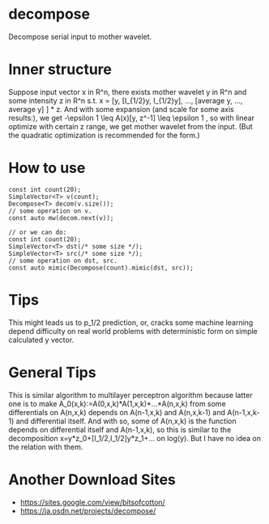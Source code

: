 # decompose
Decompose serial input to mother wavelet.

# Inner structure
Suppose input vector x in R^n, there exists mother wavelet y in R^n and some intensity z in R^n s.t.
x = \[y, \[I_{1/2}y, I_{1/2}y\], ..., \[average y, ..., average y\] \] \* z.
And with some expansion (and scale for some axis results:), we get -\epsilon 1 \leq A(x)\[y, z^-1\] \leq \epsilon 1 ,
so with linear optimize with certain z range, we get mother wavelet from the input. (But the quadratic optimization is recommended for the form.)

# How to use
    const int count(20);
    SimpleVector<T> v(count);
    Decompose<T> decom(v.size());
    // some operation on v.
    const auto mw(decom.next(v));
    
    // or we can do:
    const int count(20);
    SimpleVector<T> dst(/* some size */);
    SimpleVector<T> src(/* some size */);
    // some operation on dst, src.
    const auto mimic(Decompose(count).mimic(dst, src));

# Tips
This might leads us to p_1/2 prediction, or, cracks some machine learning depend difficulty on real world problems with deterministic form on simple calculated y vector.

# General Tips
This is similar algorithm to multilayer perceptron algorithm because latter one is to make A_0(x,k):=A(0,x,k)\*A(1,x,k)\*...\*A(n,x,k) from some differentials on A(n,x,k) depends on A(n-1,x,k) and A(n,x,k-1) and A(n-1,x,k-1) and differential itself. And with so, some of A(n,x,k) is the function depends on differential itself and A(n-1,x,k), so this is similar to the decomposition x=y\*z_0+\[I_1/2,I_1/2]y\*z_1+... on log(y). But I have no idea on the relation with them.

# Another Download Sites
* https://sites.google.com/view/bitsofcotton/
* https://ja.osdn.net/projects/decompose/
